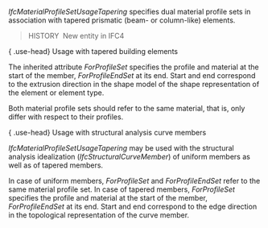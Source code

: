 _IfcMaterialProfileSetUsageTapering_ specifies dual material profile sets in association with tapered prismatic (beam- or column-like) elements.

> HISTORY  New entity in IFC4

{ .use-head}
Usage with tapered building elements

The inherited attribute _ForProfileSet_ specifies the profile and material at the start of the member, _ForProfileEndSet_ at its end. Start and end correspond to the extrusion direction in the shape model of the shape representation of the element or element type.

Both material profile sets should refer to the same material, that is, only differ with respect to their profiles.

{ .use-head}
Usage with structural analysis curve members

_IfcMaterialProfileSetUsageTapering_ may be used with the structural analysis idealization (_IfcStructuralCurveMember_) of uniform members as well as of tapered members.

In case of uniform members, _ForProfileSet_ and _ForProfileEndSet_ refer to the same material profile set. In case of tapered members, _ForProfileSet_ specifies the profile and material at the start of the member, _ForProfileEndSet_ at its end. Start and end correspond to the edge direction in the topological representation of the curve member.
